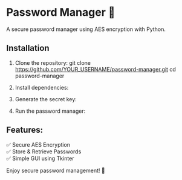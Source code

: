 # Password Manager 🔐

A secure password manager using AES encryption with Python.

## Installation

1. Clone the repository:
git clone https://github.com/YOUR_USERNAME/password-manager.git cd password-manager

2. Install dependencies:

3. Generate the secret key:

4. Run the password manager:

## Features:
✅ Secure AES Encryption  
✅ Store & Retrieve Passwords  
✅ Simple GUI using Tkinter  

Enjoy secure password management! 🚀
